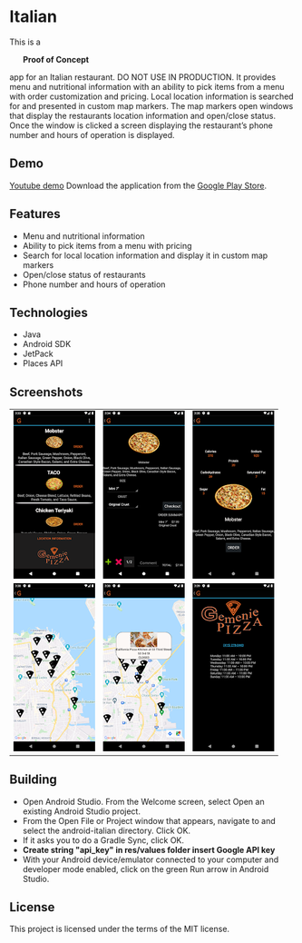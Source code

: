 # Italian

This is a <ul><b>Proof of Concept</b></ul> app for an Italian restaurant. DO NOT USE IN PRODUCTION. It provides menu and nutritional information with an ability to pick items from a menu with order customization and pricing. Local location information is searched for and presented in custom map markers. The map markers open windows that display the restaurants location information and open/close status. Once the window is clicked a screen displaying the restaurant’s phone number and hours of operation is displayed.

## Demo

[Youtube demo](https://www.youtube.com/watch?v=0L9OZ7Lr804) Download the application from the [Google Play Store](https://play.google.com/store/apps/details?id=gemenielabs.italian).

## Features

<ul>
<li>Menu and nutritional information</li>
<li>Ability to pick items from a menu with pricing</li>
<li>Search for local location information and display it in custom map markers</li>
<li>Open/close status of restaurants</li>
<li>Phone number and hours of operation</li>
</ul>

## Technologies

<ul>
<li>Java</li>
<li>Android SDK</li>
<li>JetPack</li>
<li>Places API</li> 
</ul>

## Screenshots

<table>
  <tr>
    <td><img src="https://github.com/HatmanStack/android-italian/blob/main/pics/italian.png" alt="Image 1"></td>
    <td><img src="https://github.com/HatmanStack/android-italian/blob/main/pics/italian1.png" alt="Image 2"></td>
    <td><img src="https://github.com/HatmanStack/android-italian/blob/main/pics/italian2.png" alt="Image 3"></td>
</tr>
<tr>
    <td><img src="https://github.com/HatmanStack/android-italian/blob/main/pics/italian3.png" alt="Image 4"></td>
    <td><img src="https://github.com/HatmanStack/android-italian/blob/main/pics/italian4.png" alt="Image 5"></td>
    <td><img src="https://github.com/HatmanStack/android-italian/blob/main/pics/italian5.png" alt="Image 6"></td>
  </tr>
</table>

## Building

- Open Android Studio. From the Welcome screen, select Open an existing Android Studio project.
- From the Open File or Project window that appears, navigate to and select the android-italian directory. Click OK.
- If it asks you to do a Gradle Sync, click OK.
- <b>Create string "api_key" in res/values folder insert Google API key</b>
- With your Android device/emulator connected to your computer and developer mode enabled, click on the green Run arrow in Android Studio.

## License

This project is licensed under the terms of the MIT license.

